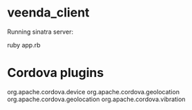 veenda_client
=============

Running sinatra server:

ruby app.rb

Cordova plugins
=============

org.apache.cordova.device
org.apache.cordova.geolocation
org.apache.cordova.geolocation
org.apache.cordova.vibration
